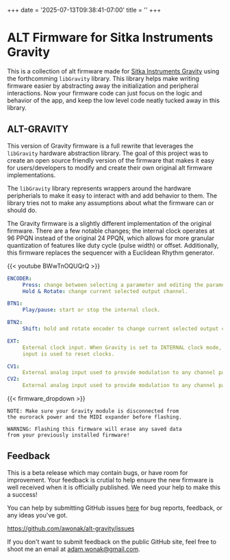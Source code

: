 +++
date = '2025-07-13T09:38:41-07:00'
title = ''
+++

# ALT Firmware for Sitka Instruments Gravity

This is a collection of alt firmware made for [Sitka Instruments Gravity](https://sitkainstruments.com/gravity/)
using the forthcomming `libGravity` library. This library helps make writing
firmware easier by abstracting away the initialization and peripheral
interactions. Now your firmware code can just focus on the logic and behavior
of the app, and keep the low level code neatly tucked away in this library.


## ALT-GRAVITY

This version of Gravity firmware is a full rewrite that leverages the
`libGravity` hardware abstraction library. The goal of this project was to
create an open source friendly version of the firmware that makes it easy
for users/developers to modify and create their own original alt firmware
implementations.

The `libGravity` library represents wrappers around the
hardware peripherials to make it easy to interact with and add behavior
to them. The library tries not to make any assumptions about what the
firmware can or should do.

The Gravity firmware is a slightly different implementation of the original
firmware. There are a few notable changes; the internal clock operates at
96 PPQN instead of the original 24 PPQN, which allows for more granular
quantization of features like duty cycle (pulse width) or offset.
Additionally, this firmware replaces the sequencer with a Euclidean Rhythm
generator.

{{< youtube BWwTnOQUQrQ >}}

```yaml
ENCODER:
     Press: change between selecting a parameter and editing the parameter.
     Hold & Rotate: change current selected output channel.

BTN1:
     Play/pause: start or stop the internal clock.

BTN2: 
     Shift: hold and rotate encoder to change current selected output channel.

EXT:
     External clock input. When Gravity is set to INTERNAL clock mode, this
     input is used to reset clocks.

CV1:
     External analog input used to provide modulation to any channel parameter.
CV2:
     External analog input used to provide modulation to any channel parameter.
```


{{< firmware_dropdown >}}

```
NOTE: Make sure your Gravity module is disconnected from
the eurorack power and the MIDI expander before flashing.
```

```
WARNING: Flashing this firmware will erase any saved data
from your previously installed firmware!
```


## Feedback

This is a beta release which may contain bugs, or have room for improvement.
Your feedback is crutial to help ensure the new firmware is well received when
it is officially published. We need your help to make this a success!

You can help by submitting GitHub issues [here](https://github.com/awonak/alt-gravity/issues)
for bug reports, feedback, or any ideas you've got. 

https://github.com/awonak/alt-gravity/issues

If you don't want to submit feedback on the public GitHub site, feel free to
shoot me an email at adam.wonak@gmail.com.
